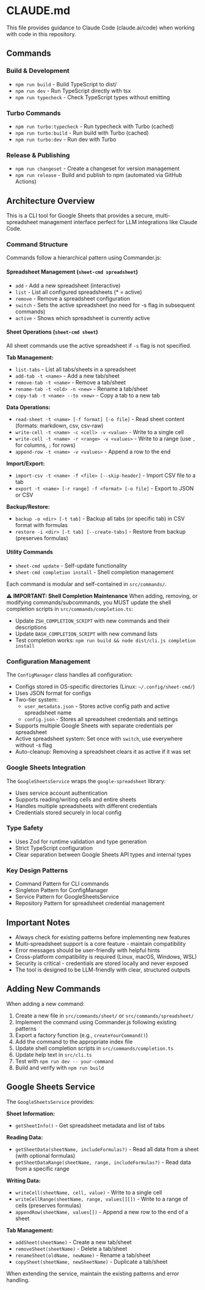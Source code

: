 # CLAUDE.md

This file provides guidance to Claude Code (claude.ai/code) when working with code in this repository.

## Commands

### Build & Development
- `npm run build` - Build TypeScript to dist/
- `npm run dev` - Run TypeScript directly with tsx
- `npm run typecheck` - Check TypeScript types without emitting

### Turbo Commands
- `npm run turbo:typecheck` - Run typecheck with Turbo (cached)
- `npm run turbo:build` - Run build with Turbo (cached)
- `npm run turbo:dev` - Run dev with Turbo

### Release & Publishing
- `npm run changeset` - Create a changeset for version management
- `npm run release` - Build and publish to npm (automated via GitHub Actions)

## Architecture Overview

This is a CLI tool for Google Sheets that provides a secure, multi-spreadsheet management interface perfect for LLM integrations like Claude Code.

### Command Structure
Commands follow a hierarchical pattern using Commander.js:

#### Spreadsheet Management (`sheet-cmd spreadsheet`)
- `add` - Add a new spreadsheet (interactive)
- `list` - List all configured spreadsheets (* = active)
- `remove` - Remove a spreadsheet configuration
- `switch` - Sets the active spreadsheet (no need for -s flag in subsequent commands)
- `active` - Shows which spreadsheet is currently active

#### Sheet Operations (`sheet-cmd sheet`)
All sheet commands use the active spreadsheet if `-s` flag is not specified.

**Tab Management:**
- `list-tabs` - List all tabs/sheets in a spreadsheet
- `add-tab -t <name>` - Add a new tab/sheet
- `remove-tab -t <name>` - Remove a tab/sheet
- `rename-tab -t <old> -n <new>` - Rename a tab/sheet
- `copy-tab -t <name> --to <new>` - Copy a tab to a new tab

**Data Operations:**
- `read-sheet -t <name> [-f format] [-o file]` - Read sheet content (formats: markdown, csv, csv-raw)
- `write-cell -t <name> -c <cell> -v <value>` - Write to a single cell
- `write-cell -t <name> -r <range> -v <values>` - Write to a range (use `,` for columns, `;` for rows)
- `append-row -t <name> -v <values>` - Append a row to the end

**Import/Export:**
- `import-csv -t <name> -f <file> [--skip-header]` - Import CSV file to a tab
- `export -t <name> [-r range] -f <format> [-o file]` - Export to JSON or CSV

**Backup/Restore:**
- `backup -o <dir> [-t tab]` - Backup all tabs (or specific tab) in CSV format with formulas
- `restore -i <dir> [-t tab] [--create-tabs]` - Restore from backup (preserves formulas)

#### Utility Commands
- `sheet-cmd update` - Self-update functionality
- `sheet-cmd completion install` - Shell completion management

Each command is modular and self-contained in `src/commands/`.

**⚠️ IMPORTANT: Shell Completion Maintenance**
When adding, removing, or modifying commands/subcommands, you MUST update the shell completion scripts in `src/commands/completion.ts`:
- Update `ZSH_COMPLETION_SCRIPT` with new commands and their descriptions
- Update `BASH_COMPLETION_SCRIPT` with new command lists
- Test completion works: `npm run build && node dist/cli.js completion install`

### Configuration Management
The `ConfigManager` class handles all configuration:
- Configs stored in OS-specific directories (Linux: `~/.config/sheet-cmd/`)
- Uses JSON format for configs
- Two-tier system:
  - `user_metadata.json` - Stores active config path and active spreadsheet name
  - `config.json` - Stores all spreadsheet credentials and settings
- Supports multiple Google Sheets with separate credentials per spreadsheet
- Active spreadsheet system: Set once with `switch`, use everywhere without -s flag
- Auto-cleanup: Removing a spreadsheet clears it as active if it was set

### Google Sheets Integration
The `GoogleSheetsService` wraps the `google-spreadsheet` library:
- Uses service account authentication
- Supports reading/writing cells and entire sheets
- Handles multiple spreadsheets with different credentials
- Credentials stored securely in local config

### Type Safety
- Uses Zod for runtime validation and type generation
- Strict TypeScript configuration
- Clear separation between Google Sheets API types and internal types

### Key Design Patterns
- Command Pattern for CLI commands
- Singleton Pattern for ConfigManager
- Service Pattern for GoogleSheetsService
- Repository Pattern for spreadsheet credential management

## Important Notes

- Always check for existing patterns before implementing new features
- Multi-spreadsheet support is a core feature - maintain compatibility
- Error messages should be user-friendly with helpful hints
- Cross-platform compatibility is required (Linux, macOS, Windows, WSL)
- Security is critical - credentials are stored locally and never exposed
- The tool is designed to be LLM-friendly with clear, structured outputs

## Adding New Commands

When adding a new command:

1. Create a new file in `src/commands/sheet/` or `src/commands/spreadsheet/`
2. Implement the command using Commander.js following existing patterns
3. Export a factory function (e.g., `createYourCommand()`)
4. Add the command to the appropriate index file
5. Update shell completion scripts in `src/commands/completion.ts`
6. Update help text in `src/cli.ts`
7. Test with `npm run dev -- your-command`
8. Build and verify with `npm run build`

## Google Sheets Service

The `GoogleSheetsService` provides:

**Sheet Information:**
- `getSheetInfo()` - Get spreadsheet metadata and list of tabs

**Reading Data:**
- `getSheetData(sheetName, includeFormulas?)` - Read all data from a sheet (with optional formulas)
- `getSheetDataRange(sheetName, range, includeFormulas?)` - Read data from a specific range

**Writing Data:**
- `writeCell(sheetName, cell, value)` - Write to a single cell
- `writeCellRange(sheetName, range, values[][])` - Write to a range of cells (preserves formulas)
- `appendRow(sheetName, values[])` - Append a new row to the end of a sheet

**Tab Management:**
- `addSheet(sheetName)` - Create a new tab/sheet
- `removeSheet(sheetName)` - Delete a tab/sheet
- `renameSheet(oldName, newName)` - Rename a tab/sheet
- `copySheet(sheetName, newSheetName)` - Duplicate a tab/sheet

When extending the service, maintain the existing patterns and error handling.
